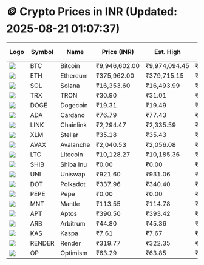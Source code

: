 # 🪙 Crypto Prices in INR (Updated: 2025-08-21 01:07:37)

| Logo | Symbol | Name       | Price (INR) | Est. High | Est. Low | Gross Profit | Fees | Net Profit | ROI % |
|------|--------|------------|-------------|-----------|----------|---------------|------|-------------|--------|
| ![](https://coin-images.coingecko.com/coins/images/1/large/bitcoin.png?1696501400) | BTC    | Bitcoin    | ₹9,946,602.00 | ₹9,974,094.45 | ₹9,919,109.55 | ₹554.33 | ₹200.00 | ₹354.33 | 0.35% |
| ![](https://coin-images.coingecko.com/coins/images/279/large/ethereum.png?1696501628) | ETH    | Ethereum   | ₹375,962.00 | ₹379,715.15 | ₹372,208.85 | ₹2,016.69 | ₹200.00 | ₹1,816.69 | 1.82% |
| ![](https://coin-images.coingecko.com/coins/images/4128/large/solana.png?1718769756) | SOL    | Solana     | ₹16,353.60 | ₹16,493.99 | ₹16,213.21 | ₹1,731.83 | ₹200.00 | ₹1,531.83 | 1.53% |
| ![](https://coin-images.coingecko.com/coins/images/1094/large/tron-logo.png?1696502193) | TRX    | TRON       | ₹30.90 | ₹31.01 | ₹30.79 | ₹711.26 | ₹200.00 | ₹511.26 | 0.51% |
| ![](https://coin-images.coingecko.com/coins/images/5/large/dogecoin.png?1696501409) | DOGE   | Dogecoin   | ₹19.31 | ₹19.49 | ₹19.13 | ₹1,881.86 | ₹200.00 | ₹1,681.86 | 1.68% |
| ![](https://coin-images.coingecko.com/coins/images/975/large/cardano.png?1696502090) | ADA    | Cardano    | ₹76.79 | ₹77.43 | ₹76.15 | ₹1,670.30 | ₹200.00 | ₹1,470.30 | 1.47% |
| ![](https://coin-images.coingecko.com/coins/images/877/large/chainlink-new-logo.png?1696502009) | LINK   | Chainlink  | ₹2,294.47 | ₹2,335.59 | ₹2,253.35 | ₹3,649.50 | ₹200.00 | ₹3,449.50 | 3.45% |
| ![](https://coin-images.coingecko.com/coins/images/100/large/fmpFRHHQ_400x400.jpg?1735231350) | XLM    | Stellar    | ₹35.18 | ₹35.43 | ₹34.93 | ₹1,442.97 | ₹200.00 | ₹1,242.97 | 1.24% |
| ![](https://coin-images.coingecko.com/coins/images/12559/large/Avalanche_Circle_RedWhite_Trans.png?1696512369) | AVAX   | Avalanche  | ₹2,040.53 | ₹2,056.08 | ₹2,024.98 | ₹1,536.02 | ₹200.00 | ₹1,336.02 | 1.34% |
| ![](https://coin-images.coingecko.com/coins/images/2/large/litecoin.png?1696501400) | LTC    | Litecoin   | ₹10,128.27 | ₹10,185.36 | ₹10,071.18 | ₹1,133.82 | ₹200.00 | ₹933.82 | 0.93% |
| ![](https://coin-images.coingecko.com/coins/images/11939/large/shiba.png?1696511800) | SHIB   | Shiba Inu  | ₹0.00 | ₹0.00 | ₹0.00 | ₹1,315.46 | ₹200.00 | ₹1,115.46 | 1.12% |
| ![](https://coin-images.coingecko.com/coins/images/12504/large/uniswap-logo.png?1720676669) | UNI    | Uniswap    | ₹921.60 | ₹931.06 | ₹912.14 | ₹2,073.36 | ₹200.00 | ₹1,873.36 | 1.87% |
| ![](https://coin-images.coingecko.com/coins/images/12171/large/polkadot.png?1696512008) | DOT    | Polkadot   | ₹337.96 | ₹340.40 | ₹335.51 | ₹1,457.46 | ₹200.00 | ₹1,257.46 | 1.26% |
| ![](https://coin-images.coingecko.com/coins/images/29850/large/pepe-token.jpeg?1696528776) | PEPE   | Pepe       | ₹0.00 | ₹0.00 | ₹0.00 | ₹1,813.27 | ₹200.00 | ₹1,613.27 | 1.61% |
| ![](https://coin-images.coingecko.com/coins/images/30980/large/Mantle-Logo-mark.png?1739213200) | MNT    | Mantle     | ₹113.55 | ₹114.78 | ₹112.32 | ₹2,195.57 | ₹200.00 | ₹1,995.57 | 2.00% |
| ![](https://coin-images.coingecko.com/coins/images/26455/large/aptos_round.png?1696525528) | APT    | Aptos      | ₹390.50 | ₹393.42 | ₹387.58 | ₹1,507.83 | ₹200.00 | ₹1,307.83 | 1.31% |
| ![](https://coin-images.coingecko.com/coins/images/16547/large/arb.jpg?1721358242) | ARB    | Arbitrum   | ₹44.80 | ₹45.36 | ₹44.24 | ₹2,549.96 | ₹200.00 | ₹2,349.96 | 2.35% |
| ![](https://coin-images.coingecko.com/coins/images/25751/large/kaspa-icon-exchanges.png?1696524837) | KAS    | Kaspa      | ₹7.61 | ₹7.67 | ₹7.55 | ₹1,709.63 | ₹200.00 | ₹1,509.63 | 1.51% |
| ![](https://coin-images.coingecko.com/coins/images/11636/large/rndr.png?1696511529) | RENDER | Render     | ₹319.77 | ₹322.35 | ₹317.19 | ₹1,626.79 | ₹200.00 | ₹1,426.79 | 1.43% |
| ![](https://coin-images.coingecko.com/coins/images/25244/large/Optimism.png?1696524385) | OP     | Optimism   | ₹63.29 | ₹63.85 | ₹62.73 | ₹1,788.65 | ₹200.00 | ₹1,588.65 | 1.59% |
